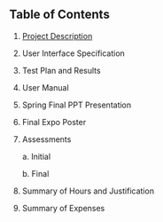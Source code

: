 ## Table of Contents

1. [Project Description](https://github.com/meg-n-jones/cs-5001-2/blob/main/Team%20Names_And_Proj_Abs.md)
2. User Interface Specification
3. Test Plan and Results
4. User Manual
5. Spring Final PPT Presentation
6. Final Expo Poster
7. Assessments
  
  
      a. Initial
  
  
      b. Final


8. Summary of Hours and Justification
9. Summary of Expenses

